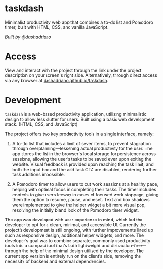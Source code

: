 # taskdash
Minimalist productivity web app that combines a to-do list and Pomodoro timer, built with HTML, CSS, and vanilla JavaScript.

<em>Built by [@dashadriano](https://https://github.com/dashadriano)</em>

# Access
View and interact with the project through the link under the project description on your screen's right side. Alternatively, through direct access via any browser at [dashadriano.github.io/taskdash](https://dashadriano.github.io/taskdash).

# Development
`taskdash` is a web-based productivity application, utilizing minimalistic design to allow less clutter for users. Built using a basic web development stack. (HTML, CSS, and JavaScript) 

The project offers two key productivity tools in a single interface, namely: 

1. A to-do list that includes a limit of seven items, to prevent stagnation through overplanning––lessening actual productivity for the user. The app stores the list in the browser's local storage for persistence across sessions, allowing the user’s tasks to be saved even upon exiting the website. Visual feedback is provided upon reaching the task limit, and both the input box and the add task CTA are disabled, rendering further task additions impossible.  

2. A Pomodoro timer to allow users to cut work sessions at a healthy pace, helping with optimal focus in completing their tasks. The timer includes controls to give users leeway in cases of focused work stoppage, giving them the option to resume, pause, and reset. Text and box shadows were implemented to give the helper widget a bit more visual pop, resolving the initially bland look of the Pomodoro timer widget.

The app was developed with user experience in mind, which led the developer to opt for a clean, minimal, and accessible UI. Currently the project’s development is still ongoing, with further improvements lined up such as responsive design, additional helper widgets, and more. The developer’s goal was to combine separate, commonly used productivity tools into a compact tool that’s both lightweight and distraction-free––through the help of the minimal design utilized by the developer. The current app version is entirely run on the client’s side, removing the necessity of backend and external dependencies.  

